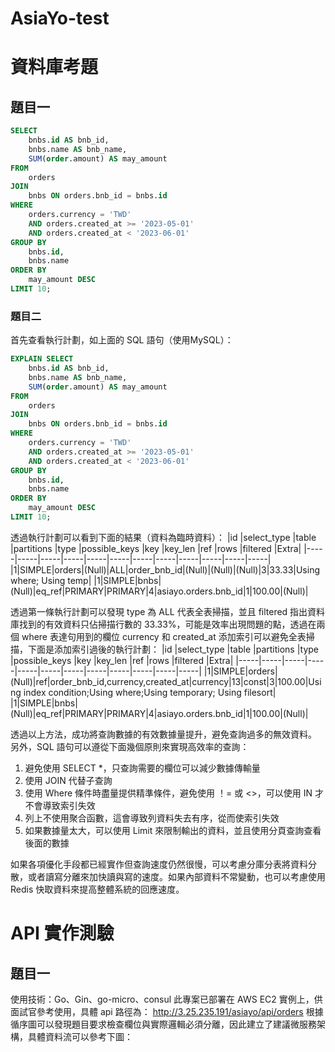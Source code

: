 # AsiaYo-test

資料庫考題
===
## 題目一

```sql =
SELECT 
    bnbs.id AS bnb_id,
    bnbs.name AS bnb_name,
    SUM(order.amount) AS may_amount
FROM
    orders
JOIN
    bnbs ON orders.bnb_id = bnbs.id
WHERE
    orders.currency = 'TWD'
    AND orders.created_at >= '2023-05-01'
    AND orders.created_at < '2023-06-01'
GROUP BY
    bnbs.id,
    bnbs.name
ORDER BY
    may_amount DESC
LIMIT 10;
```

### 題目二
首先查看執行計劃，如上面的 SQL 語句（使用MySQL）：
```sql = 
EXPLAIN SELECT 
    bnbs.id AS bnb_id,
    bnbs.name AS bnb_name,
    SUM(order.amount) AS may_amount
FROM
    orders
JOIN
    bnbs ON orders.bnb_id = bnbs.id
WHERE
    orders.currency = 'TWD'
    AND orders.created_at >= '2023-05-01'
    AND orders.created_at < '2023-06-01'
GROUP BY
    bnbs.id,
    bnbs.name
ORDER BY
    may_amount DESC
LIMIT 10;
```
透過執行計劃可以看到下面的結果（資料為臨時資料）：
|id |select_type |table |partitions |type |possible_keys |key |key_len |ref |rows |filtered |Extra|
|-----|-----|-----|-----|-----|-----|-----|-----|-----|-----|-----|-----|
|1|SIMPLE|orders|(Null)|ALL|order_bnb_id|(Null)|(Null)|(Null)|3|33.33|Using where; Using temp|
|1|SIMPLE|bnbs|(Null)|eq_ref|PRIMARY|PRIMARY|4|asiayo.orders.bnb_id|1|100.00|(Null)|

透過第一條執行計劃可以發現 type 為 ALL 代表全表掃描，並且 filtered 指出資料庫找到的有效資料只佔掃描行數的 33.33%，可能是效率出現問題的點，透過在兩個 where 表達句用到的欄位 currency 和 created_at 添加索引可以避免全表掃描，下面是添加索引過後的執行計劃：
|id |select_type |table |partitions |type |possible_keys |key |key_len |ref |rows |filtered |Extra|
|-----|-----|-----|-----|-----|-----|-----|-----|-----|-----|-----|-----|
|1|SIMPLE|orders|(Null)|ref|order_bnb_id,currency,created_at|currency|13|const|3|100.00|Using index condition;Using where;Using temporary; Using filesort|
|1|SIMPLE|bnbs|(Null)|eq_ref|PRIMARY|PRIMARY|4|asiayo.orders.bnb_id|1|100.00|(Null)|

透過以上方法，成功將查詢數據的有效數據量提升，避免查詢過多的無效資料。
另外，SQL 語句可以遵從下面幾個原則來實現高效率的查詢：
1. 避免使用 SELECT *，只查詢需要的欄位可以減少數據傳輸量
2. 使用 JOIN 代替子查詢
3. 使用 Where 條件時盡量提供精準條件，避免使用 ！= 或 <>，可以使用 IN 才不會導致索引失效
4. 列上不使用聚合函數，這會導致列資料失去有序，從而使索引失效
5. 如果數據量太大，可以使用 Limit 來限制輸出的資料，並且使用分頁查詢查看後面的數據

如果各項優化手段都已經實作但查詢速度仍然很慢，可以考慮分庫分表將資料分散，或者讀寫分離來加快讀與寫的速度。如果內部資料不常變動，也可以考慮使用 Redis 快取資料來提高整體系統的回應速度。

API 實作測驗
===
## 題目一

使用技術：Go、Gin、go-micro、consul
此專案已部署在 AWS EC2 實例上，供面試官參考使用，具體 api 路徑為： http://3.25.235.191/asiayo/api/orders
根據循序圖可以發現題目要求檢查欄位與實際邏輯必須分離，因此建立了建議微服務架構，具體資料流可以參考下圖：
